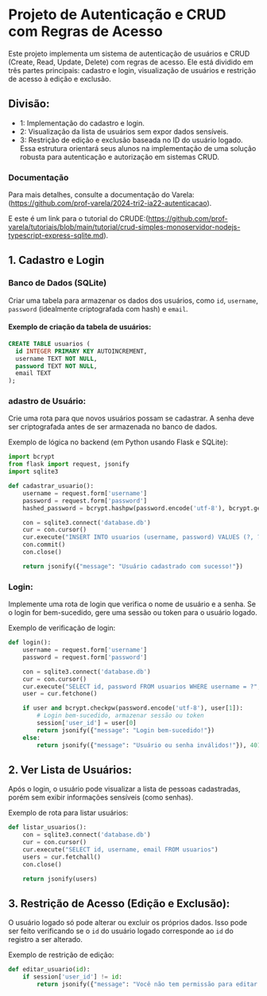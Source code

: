 # Projeto de Autenticação e CRUD com Regras de Acesso

Este projeto implementa um sistema de autenticação de usuários e CRUD (Create, Read, Update, Delete) com regras de acesso. Ele está dividido em três partes principais: cadastro e login, visualização de usuários e restrição de acesso à edição e exclusão.

## Divisão:
- 1: Implementação do cadastro e login.
- 2: Visualização da lista de usuários sem expor dados sensíveis.
- 3: Restrição de edição e exclusão baseada no ID do usuário logado.
Essa estrutura orientará seus alunos na implementação de uma solução robusta para autenticação e autorização em sistemas CRUD.

### Documentação
Para mais detalhes, consulte a documentação do Varela: (https://github.com/prof-varela/2024-tri2-ia22-autenticacao).

E este é um link para o tutorial do CRUDE:(https://github.com/prof-varela/tutoriais/blob/main/tutorial/crud-simples-monoservidor-nodejs-typescript-express-sqlite.md).

## 1. Cadastro e Login

### Banco de Dados (SQLite)

Criar uma tabela para armazenar os dados dos usuários, como `id`, `username`, `password` (idealmente criptografada com hash) e `email`.

#### Exemplo de criação da tabela de usuários:

```sql
CREATE TABLE usuarios (
  id INTEGER PRIMARY KEY AUTOINCREMENT,
  username TEXT NOT NULL,
  password TEXT NOT NULL,
  email TEXT
);
```
### adastro de Usuário:
Crie uma rota para que novos usuários possam se cadastrar. A senha deve ser criptografada antes de ser armazenada no banco de dados.

Exemplo de lógica no backend (em Python usando Flask e SQLite):

```python
import bcrypt
from flask import request, jsonify
import sqlite3

def cadastrar_usuario():
    username = request.form['username']
    password = request.form['password']
    hashed_password = bcrypt.hashpw(password.encode('utf-8'), bcrypt.gensalt())

    con = sqlite3.connect('database.db')
    cur = con.cursor()
    cur.execute("INSERT INTO usuarios (username, password) VALUES (?, ?)", (username, hashed_password))
    con.commit()
    con.close()

    return jsonify({"message": "Usuário cadastrado com sucesso!"})
```
### Login: 
Implemente uma rota de login que verifica o nome de usuário e a senha. Se o login for bem-sucedido, gere uma sessão ou token para o usuário logado.

Exemplo de verificação de login:

```python
def login():
    username = request.form['username']
    password = request.form['password']

    con = sqlite3.connect('database.db')
    cur = con.cursor()
    cur.execute("SELECT id, password FROM usuarios WHERE username = ?", (username,))
    user = cur.fetchone()

    if user and bcrypt.checkpw(password.encode('utf-8'), user[1]):
        # Login bem-sucedido, armazenar sessão ou token
        session['user_id'] = user[0]
        return jsonify({"message": "Login bem-sucedido!"})
    else:
        return jsonify({"message": "Usuário ou senha inválidos!"}), 401
```
## 2. Ver Lista de Usuários:
Após o login, o usuário pode visualizar a lista de pessoas cadastradas, porém sem exibir informações sensíveis (como senhas).

Exemplo de rota para listar usuários:

```python
def listar_usuarios():
    con = sqlite3.connect('database.db')
    cur = con.cursor()
    cur.execute("SELECT id, username, email FROM usuarios")
    users = cur.fetchall()
    con.close()

    return jsonify(users)
```
## 3. Restrição de Acesso (Edição e Exclusão):
O usuário logado só pode alterar ou excluir os próprios dados. Isso pode ser feito verificando se o `id` do usuário logado corresponde ao `id` do registro a ser alterado.

Exemplo de restrição de edição:

````python
def editar_usuario(id):
    if session['user_id'] != id:
        return jsonify({"message": "Você não tem permissão para editar este usuário!"}), 403
````
